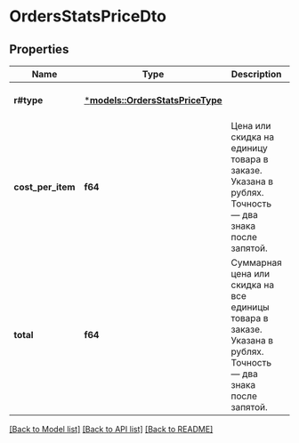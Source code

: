 # OrdersStatsPriceDto

## Properties
Name | Type | Description | Notes
------------ | ------------- | ------------- | -------------
**r#type** | [***models::OrdersStatsPriceType**](OrdersStatsPriceType.md) |  | [optional] [default to None]
**cost_per_item** | **f64** | Цена или скидка на единицу товара в заказе. Указана в рублях. Точность — два знака после запятой.  | [optional] [default to None]
**total** | **f64** | Суммарная цена или скидка на все единицы товара в заказе. Указана в рублях. Точность — два знака после запятой.  | [optional] [default to None]

[[Back to Model list]](../README.md#documentation-for-models) [[Back to API list]](../README.md#documentation-for-api-endpoints) [[Back to README]](../README.md)


